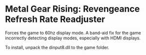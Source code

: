 # Metal Gear Rising: Revengeance Refresh Rate Readjuster
Forces the game to 60hz display mode. A band-aid fix for the game incorrectly detecting display modes, especially with HDMI displays.  

To install, unpack the dinput8.dll to the game folder. 
